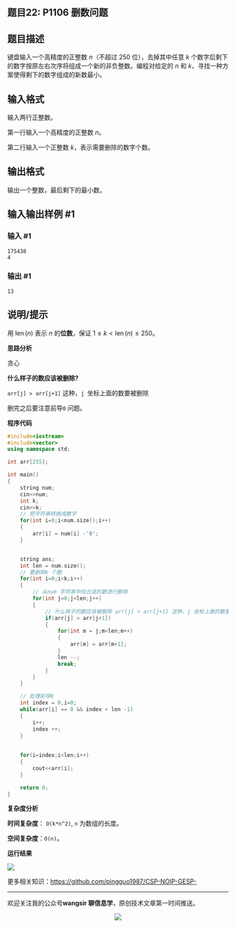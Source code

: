 ﻿## 题目22: P1106 删数问题

## 题目描述

键盘输入一个高精度的正整数 $n$（不超过 $250$ 位），去掉其中任意 $k$ 个数字后剩下的数字按原左右次序将组成一个新的非负整数。编程对给定的 $n$ 和 $k$，寻找一种方案使得剩下的数字组成的新数最小。

## 输入格式

输入两行正整数。

第一行输入一个高精度的正整数 $n$。

第二行输入一个正整数 $k$，表示需要删除的数字个数。

## 输出格式

输出一个整数，最后剩下的最小数。

## 输入输出样例 #1

### 输入 #1

```
175438 
4
```

### 输出 #1

```
13
```

## 说明/提示

用 $\operatorname{len}(n)$ 表示 $n$ 的**位数**，保证 $1 \leq k < \operatorname{len}(n) \leq 250$。



**思路分析**

贪心

**什么样子的数应该被删除?**

`arr[j] > arr[j+1]` 这种，`j `坐标上面的数要被删除

删完之后要注意前导`0` 问题。

**程序代码**

```c++
#include<iostream>
#include<vector>
using namespace std;

int arr[255];

int main()
{
    string num;
    cin>>num;
    int k;
    cin>>k;
    // 把字符串转换成数字
    for(int i=0;i<num.size();i++)
    {
        arr[i] = num[i] -'0';
    }


    string ans;
    int len = num.size();
    // 要删除k 个数
    for(int i=0;i<k;i++)
    {
        // 从num 字符串中找合适的数进行删除
        for(int j=0;j<len;j++)
        {
            // 什么样子的数应该被删除 arr[j] > arr[j+1] 这种，j 坐标上面的数要被删除
            if(arr[j] > arr[j+1])
            {
                for(int m = j;m<len;m++)
                {
                    arr[m] = arr[m+1];
                }
                len --;
                break;
            }
        }
    }

    // 处理前导0
    int index = 0,i=0; 
    while(arr[i] == 0 && index < len -1)
    {
        i++;
        index ++;
    }
    
    
    for(i=index;i<len;i++)
    {
        cout<<arr[i];
    }

    return 0;
}
```

**复杂度分析**

**时间复杂度**： `O(k*n^2)`, `n` 为数组的长度。

**空间复杂度**：`O(n)`。

**运行结果**

<img src ="https://cdn.jsdelivr.net/gh/pingguo1987/CSP-NOIP-GESP-/image/pic/贪心/贪心_题目22：P1106 删数问题/image-20250513141556616.png" />



更多相关知识：https://github.com/pingguo1987/CSP-NOIP-GESP-

---

欢迎关注我的公众号**wangsir 聊信息学**，原创技术文章第一时间推送。

<center>
    <img src="https://cdn.jsdelivr.net/gh/pingguo1987/CSP-NOIP-GESP-/image/pic/公众号-扫码版.png">
</center>
